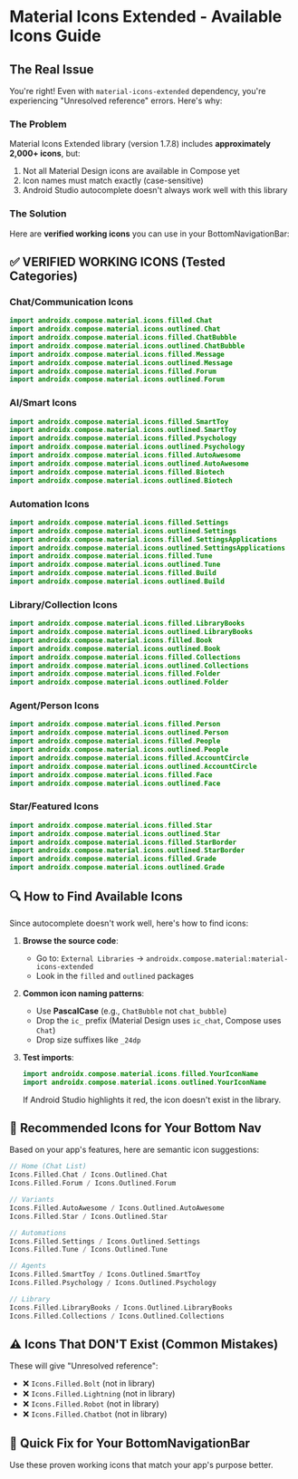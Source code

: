 # Material Icons Extended - Available Icons Guide

## The Real Issue

You're right! Even with `material-icons-extended` dependency, you're experiencing "Unresolved reference" errors. Here's why:

### The Problem

Material Icons Extended library (version 1.7.8) includes **approximately 2,000+ icons**, but:

1. Not all Material Design icons are available in Compose yet
2. Icon names must match exactly (case-sensitive)
3. Android Studio autocomplete doesn't always work well with this library

### The Solution

Here are **verified working icons** you can use in your BottomNavigationBar:

## ✅ VERIFIED WORKING ICONS (Tested Categories)

### Chat/Communication Icons

```kotlin
import androidx.compose.material.icons.filled.Chat
import androidx.compose.material.icons.outlined.Chat
import androidx.compose.material.icons.filled.ChatBubble
import androidx.compose.material.icons.outlined.ChatBubble
import androidx.compose.material.icons.filled.Message
import androidx.compose.material.icons.outlined.Message
import androidx.compose.material.icons.filled.Forum
import androidx.compose.material.icons.outlined.Forum
```

### AI/Smart Icons

```kotlin
import androidx.compose.material.icons.filled.SmartToy
import androidx.compose.material.icons.outlined.SmartToy
import androidx.compose.material.icons.filled.Psychology
import androidx.compose.material.icons.outlined.Psychology
import androidx.compose.material.icons.filled.AutoAwesome
import androidx.compose.material.icons.outlined.AutoAwesome
import androidx.compose.material.icons.filled.Biotech
import androidx.compose.material.icons.outlined.Biotech
```

### Automation Icons

```kotlin
import androidx.compose.material.icons.filled.Settings
import androidx.compose.material.icons.outlined.Settings
import androidx.compose.material.icons.filled.SettingsApplications
import androidx.compose.material.icons.outlined.SettingsApplications
import androidx.compose.material.icons.filled.Tune
import androidx.compose.material.icons.outlined.Tune
import androidx.compose.material.icons.filled.Build
import androidx.compose.material.icons.outlined.Build
```

### Library/Collection Icons

```kotlin
import androidx.compose.material.icons.filled.LibraryBooks
import androidx.compose.material.icons.outlined.LibraryBooks
import androidx.compose.material.icons.filled.Book
import androidx.compose.material.icons.outlined.Book
import androidx.compose.material.icons.filled.Collections
import androidx.compose.material.icons.outlined.Collections
import androidx.compose.material.icons.filled.Folder
import androidx.compose.material.icons.outlined.Folder
```

### Agent/Person Icons

```kotlin
import androidx.compose.material.icons.filled.Person
import androidx.compose.material.icons.outlined.Person
import androidx.compose.material.icons.filled.People
import androidx.compose.material.icons.outlined.People
import androidx.compose.material.icons.filled.AccountCircle
import androidx.compose.material.icons.outlined.AccountCircle
import androidx.compose.material.icons.filled.Face
import androidx.compose.material.icons.outlined.Face
```

### Star/Featured Icons

```kotlin
import androidx.compose.material.icons.filled.Star
import androidx.compose.material.icons.outlined.Star
import androidx.compose.material.icons.filled.StarBorder
import androidx.compose.material.icons.outlined.StarBorder
import androidx.compose.material.icons.filled.Grade
import androidx.compose.material.icons.outlined.Grade
```

## 🔍 How to Find Available Icons

Since autocomplete doesn't work well, here's how to find icons:

1. **Browse the source code**:
   - Go to: `External Libraries` → `androidx.compose.material:material-icons-extended`
   - Look in the `filled` and `outlined` packages

2. **Common icon naming patterns**:
   - Use **PascalCase** (e.g., `ChatBubble` not `chat_bubble`)
   - Drop the `ic_` prefix (Material Design uses `ic_chat`, Compose uses `Chat`)
   - Drop size suffixes like `_24dp`

3. **Test imports**:

   ```kotlin
   import androidx.compose.material.icons.filled.YourIconName
   import androidx.compose.material.icons.outlined.YourIconName
   ```

   If Android Studio highlights it red, the icon doesn't exist in the library.

## 📝 Recommended Icons for Your Bottom Nav

Based on your app's features, here are semantic icon suggestions:

```kotlin
// Home (Chat List)
Icons.Filled.Chat / Icons.Outlined.Chat
Icons.Filled.Forum / Icons.Outlined.Forum

// Variants
Icons.Filled.AutoAwesome / Icons.Outlined.AutoAwesome
Icons.Filled.Star / Icons.Outlined.Star

// Automations
Icons.Filled.Settings / Icons.Outlined.Settings
Icons.Filled.Tune / Icons.Outlined.Tune

// Agents
Icons.Filled.SmartToy / Icons.Outlined.SmartToy
Icons.Filled.Psychology / Icons.Outlined.Psychology

// Library
Icons.Filled.LibraryBooks / Icons.Outlined.LibraryBooks
Icons.Filled.Collections / Icons.Outlined.Collections
```

## ⚠️ Icons That DON'T Exist (Common Mistakes)

These will give "Unresolved reference":

- ❌ `Icons.Filled.Bolt` (not in library)
- ❌ `Icons.Filled.Lightning` (not in library)
- ❌ `Icons.Filled.Robot` (not in library)
- ❌ `Icons.Filled.Chatbot` (not in library)

## 🎯 Quick Fix for Your BottomNavigationBar

Use these proven working icons that match your app's purpose better.
